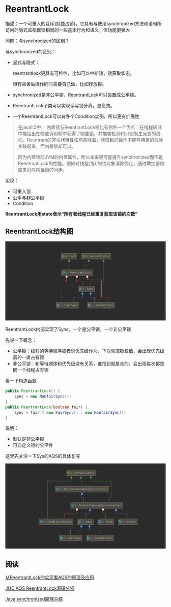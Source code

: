 ReentrantLock
=============

描述：一个可重入的互斥锁(独占锁)，它具有与使用synchronized方法和语句所访问的隐式监视器锁相同的一些基本行为和语义，但功能更强大

问题：与synchronized的区别？

与synchronized的区别：

- 显式与隐式：

  reentrantlock更具有可控性，比如可以中断锁，锁获取状态。

  但有些善后操作同时需要自己做，比如释放锁。

- synchronized是非公平锁，ReentrantLock可以设置成公平锁。

- ReentrantLock子类可以实现读写锁分离，更高效。
-  一个ReentrantLock可以有多个Condition实例，所以更有扩展性

> 在java1.5中， 内置锁与ReentrantLock相比有例外一个优点：在线程转储中能给出在哪些调用帧中获得了哪些锁，并能够检测和识别发生死锁的线程。Reentrant的非块状特性任然意味着，获取锁的操作不能与特定的栈帧关联起来，而内置锁却可以。
>
> 因为内置锁时JVM的内置属性，所以未来更可能提升synchronized而不是ReentrantLock的性能。例如对线程封闭的锁对象消除优化，通过增加锁粒度来消除内置锁的同步。

实现：

- 可重入锁
- 公平与非公平锁
- Condition

**ReentrantLock用state表示“所有者线程已经重复获取该锁的次数”**

ReentrantLock结构图
-------------------

<img src="../images/ReentLock_hierarchical.png" />

ReentrantLock内部实现了Sync，一个是公平锁，一个非公平锁

先说一下概念：

- 公平锁：线程的等待顺序或者说优先级作为，下次获取锁权值，会出现优先级高的一直占有锁
- 非公平锁：和等待顺序和优先级没有关系，谁抢到就是谁的，会出现每次都是同一个线程占有锁

看一下构造函数

```java
public ReentrantLock() {
    sync = new NonfairSync();
}
public ReentrantLock(boolean fair) {
    sync = fair ? new FairSync() : new NonfairSync();
}
```

说明：

- 默认是非公平锁
- 可自定义锁的公平性

这里先关注一下Sys的AQS的具体复写





<img src="../images/RecentLock_hierarchical.png" />





阅读
----

[从ReentrantLock的实现看AQS的原理及应用](https://cloud.tencent.com/developer/news/492232) 

[JUC AQS ReentrantLock源码分析](https://www.bilibili.com/read/cv4020427/) 

[Java synchronized原理总结](https://zhuanlan.zhihu.com/p/29866981) 


